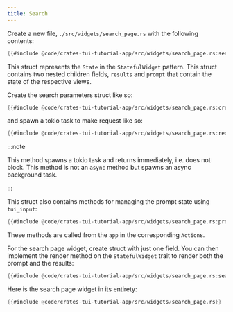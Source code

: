 ```yaml
---
title: Search
---
```


Create a new file, `./src/widgets/search_page.rs` with the following contents:

```rust title="src/widgets/search_page.rs"
{{#include @code/crates-tui-tutorial-app/src/widgets/search_page.rs:search_page}}
```

This struct represents the `State` in the `StatefulWidget` pattern. This struct contains two nested
children fields, `results` and `prompt` that contain the state of the respective views.

Create the search parameters struct like so:

```rust title="src/widgets/search_page.rs"
{{#include @code/crates-tui-tutorial-app/src/widgets/search_page.rs:create_search_parameters}}
```

and spawn a tokio task to make request like so:

```rust title="src/widgets/search_page.rs"
{{#include @code/crates-tui-tutorial-app/src/widgets/search_page.rs:request_search_results}}
```

:::note

This method spawns a tokio task and returns immediately, i.e. does not block. This method is not an
`async` method but spawns an async background task.

:::

This struct also contains methods for managing the prompt state using `tui_input`:

```rust title="src/widgets/search_page.rs"
{{#include @code/crates-tui-tutorial-app/src/widgets/search_page.rs:prompt_methods}}
```

These methods are called from the `app` in the corresponding `Action`s.

For the search page widget, create struct with just one field. You can then implement the render
method on the `StatefulWidget` trait to render both the prompt and the results:

```rust title="src/widgets/search_page.rs"
{{#include @code/crates-tui-tutorial-app/src/widgets/search_page.rs:search_page_widget}}
```

Here is the search page widget in its entirety:

```rust collapsed title="src/widgets/search_page.rs (click to expand)"
{{#include @code/crates-tui-tutorial-app/src/widgets/search_page.rs}}
```

